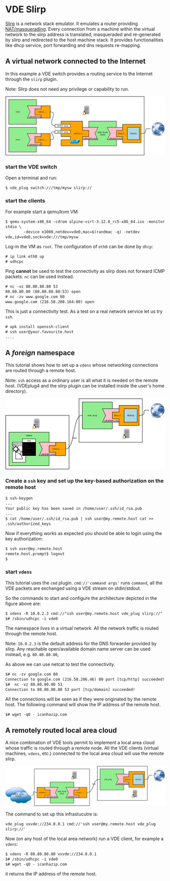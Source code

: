 VDE Slirp
====

[Slirp](https://en.wikipedia.org/wiki/Slirp) is a network stack emulator. It
emulates a router providing
[NAT/masquerading](https://en.wikipedia.org/wiki/Network_address_translation).
Every connection from a machine within the virtual network to the slirp
address is translated, masqueraded and re-generated by slirp and redirected
to the host machine stack. It provides
functionalities like dhcp service, port forwarding and dns requests re-mapping.

## A virtual network connected to the Internet

In this example a VDE switch provides a routing service to the Internet through the `slirp`
plugin.

Note: Slirp does not need any privilege or capability to run.

![vde slirp+switch](pictures/vde_slirp_switch.png)

### start the VDE switch

Open a terminal and run:
```
$ vde_plug switch:///tmp/mysw slirp://
```

### start the clients

For example start a qemu/kvm VM:
```
$ qemu-system-x86_64 -cdrom alpine-virt-3.12.0_rc5-x86_64.iso -monitor stdio \
        -device e1000,netdev=vde0,mac=$(randmac -q) -netdev vde,id=vde0,sock=vde:///tmp/mysw
```

Log-in the VM as `root`. The configuration of `eth0` can be done by `dhcp`:
```
# ip link eth0 up
# udhcpc
```

Ping __cannot__ be used to test the connectivity as slirp does not forward ICMP packets.
`nc` can be used instead.
```
# nc -vz 80.80.80.80 53
80.80.80.80 (80.80.80.80:53) open
# nc -zv www.google.com 80
www.google.com (216.58.208.164:80) open
```

This is just a connectivity test. As a test on a real network service let us try `ssh`.
```
# apk install openssh-client
# ssh user@your.favourite.host
....
```
## A _foreign_ namespace

This tutorial shows how to set up a `vdens` whose networking connections are routed
through a remote host.

Note: `ssh` access as a ordinary user is all what it is needed on the remote host.
(VDEplug4 and the slirp plugin can be installed inside the user's home directory).

![vde slirp+cmd+ssh](pictures/vde_slirp_ssh.png)

### Create a `ssh` key and set up the key-based authorization on the remote host

```
$ ssh-keygen
...
Your public key has been saved in /home/user/.ssh/id_rsa.pub
...
$ cat /home/user/.ssh/id_rsa.pub | ssh user@my.remote.host cat >> .ssh/authorized_keys
```

Now if everything works as expected you should be able to login using the
key authorization:
```
$ ssh user@my.remote.host
remote.host.prompt$ logout
$
```

### start `vdens`

This tutorial uses the `cmd` plugin. `cmd://'command args'` runs `command`, all the VDE packets are exchanged
using a VDE stream on stdin/stdout.

So the commands to start and configure the architecture depicted in the figure above are:
```
$ vdens -R 10.0.2.3 cmd://"ssh user@my.remote.host vde_plug slirp://"
$# /sbin/udhcpc -i vde0
```
The namespace _lives_ in a virtual network. All the network traffic is routed through the remote host.

Note: `10.0.2.3` is the default address for the DNS forwarder provided by slirp. Any reachable open/available
domain name server can be used instead, e.g. `80.80.80.80`,

As above we can use netcat to test the connectivity.
```
$# nc -zv google.com 80
Connection to google.com (216.58.206.46) 80 port [tcp/http] succeeded!
$#  nc -vz 80.80.80.80 53
Connection to 80.80.80.80 53 port [tcp/domain] succeeded!
```

All the connections will be seen as if they were originated by the remote host. The following command will show the
IP address of the remote host.
```
$# wget -qO - icanhazip.com
```

## A remotely routed local area cloud

A nice combination of VDE tools permit to implement a local area cloud whose traffic is routed through a remote node.
All the VDE clients (virtual machines, `vdens`, etc.) connected to the local area cloud will use the remote slirp.

![vde slirp+ssh+vxvde](pictures/vde_slirp_cloud.png)

The command to set up this infrastucutre is:
```
vde_plug vxvde://234.0.0.1 cmd://'ssh user@my.remote.host vde_plug slirp://'
```

Now (on any host of the local area network) run a VDE client, for example a `vdens`:
```
$ vdens -R 80.80.80.80 vxvde://234.0.0.1
$# /sbin/udhcpc -i vde0
$# wget -qO - icanhazip.com
```
it returns the IP address of the remote host.

